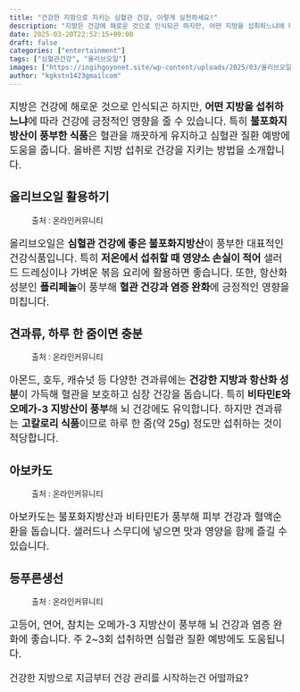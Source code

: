 ```yaml
---
title: "건강한 지방으로 지키는 심혈관 건강, 이렇게 실천하세요!"
description: "지방은 건강에 해로운 것으로 인식되곤 하지만, 어떤 지방을 섭취하느냐에 따라 건강에 긍정적인 영향을 줄 수 있습니다. 특히 불포화지방산이 풍부한 식품은 혈관을 깨끗하게 유지하고 심혈관 질환 예방에 도움을 줍니다. 올바른 지방 섭취로 건강을 지키는 방법을 소개합니다."
date: 2025-03-20T22:52:15+09:00
draft: false
categories: ["entertainment"]
tags: ["심혈관건강", "올리브오일"]
images: ["https://ingihgoyonet.site/wp-content/uploads/2025/03/올리브오일-1-1024x683.jpg", "https://ingihgoyonet.site/wp-content/uploads/2025/03/견과류-3-1024x683.jpg", "https://ingihgoyonet.site/wp-content/uploads/2025/03/아보카도-1024x683.jpg", "https://ingihgoyonet.site/wp-content/uploads/2025/03/생선-1024x683.jpg"]
author: "kgkstn1423gmailcom"
---
```


<p style="font-size:18px">지방은 건강에 해로운 것으로 인식되곤 하지만, <strong>어떤 지방을 섭취하느냐</strong>에 따라 건강에 긍정적인 영향을 줄 수 있습니다. 특히 <strong>불포화지방산이 풍부한 식품</strong>은 혈관을 깨끗하게 유지하고 심혈관 질환 예방에 도움을 줍니다. 올바른 지방 섭취로 건강을 지키는 방법을 소개합니다.</p> <h2 >올리브오일 활용하기</h2> <figure ><img src="https://ingihgoyonet.site/wp-content/uploads/2025/03/올리브오일-1-1024x683.jpg" alt="" style="aspect-ratio:16/9;object-fit:cover"/><figcaption >출처 : 온라인커뮤니티</figcaption></figure> <p style="font-size:18px">올리브오일은 <strong>심혈관 건강에 좋은 불포화지방산</strong>이 풍부한 대표적인 건강식품입니다. 특히 <strong>저온에서 섭취할 때 영양소 손실이 적어</strong> 샐러드 드레싱이나 가벼운 볶음 요리에 활용하면 좋습니다. 또한, 항산화 성분인 <strong>폴리페놀</strong>이 풍부해 <strong>혈관 건강과 염증 완화</strong>에 긍정적인 영향을 미칩니다.</p> <h2 >견과류, 하루 한 줌이면 충분</h2> <figure ><img src="https://ingihgoyonet.site/wp-content/uploads/2025/03/견과류-3-1024x683.jpg" alt="" style="aspect-ratio:16/9;object-fit:cover"/><figcaption >출처 : 온라인커뮤니티</figcaption></figure> <p style="font-size:18px">아몬드, 호두, 캐슈넛 등 다양한 견과류에는 <strong>건강한 지방과 항산화 성분</strong>이 가득해 혈관을 보호하고 심장 건강을 돕습니다. 특히 <strong>비타민E와 오메가-3 지방산이 풍부</strong>해 뇌 건강에도 유익합니다. 하지만 견과류는 <strong>고칼로리 식품</strong>이므로 하루 한 줌(약 25g) 정도만 섭취하는 것이 적당합니다.</p> <h2 >아보카도</h2> <figure ><img src="https://ingihgoyonet.site/wp-content/uploads/2025/03/아보카도-1024x683.jpg" alt="" style="aspect-ratio:16/9;object-fit:cover"/><figcaption >출처 : 온라인커뮤니티</figcaption></figure> <p style="font-size:18px">아보카도는 불포화지방산과 비타민E가 풍부해 피부 건강과 혈액순환을 돕습니다. 샐러드나 스무디에 넣으면 맛과 영양을 함께 즐길 수 있습니다.</p> <h2 >등푸른생선</h2> <figure ><img src="https://ingihgoyonet.site/wp-content/uploads/2025/03/생선-1024x683.jpg" alt="" style="aspect-ratio:16/9;object-fit:cover"/><figcaption >출처 : 온라인커뮤니티</figcaption></figure> <p style="font-size:18px">고등어, 연어, 참치는 오메가-3 지방산이 풍부해 뇌 건강과 염증 완화에 좋습니다. 주 2~3회 섭취하면 심혈관 질환 예방에도 도움됩니다.</p> <p style="font-size:17px">건강한 지방으로 지금부터 건강 관리를 시작하는건 어떨까요?</p>